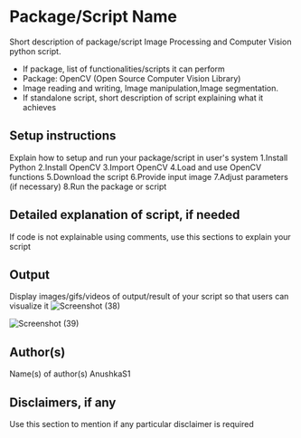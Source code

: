 # Package/Script Name

Short description of package/script
 Image Processing and Computer Vision python script. 

- If package, list of functionalities/scripts it can perform
- Package: OpenCV (Open Source Computer Vision Library)
- Image reading and writing, Image manipulation,Image segmentation.
- If standalone script, short description of script explaining what it achieves

## Setup instructions

Explain how to setup and run your package/script in user's system
1.Install Python
2.Install OpenCV
3.Import OpenCV
4.Load and use OpenCV functions 
5.Download the script 
6.Provide input image
7.Adjust parameters (if necessary)
8.Run the package or script


## Detailed explanation of script, if needed

If code is not explainable using comments, use this sections to explain your script

## Output

Display images/gifs/videos of output/result of your script so that users can visualize it
![Screenshot (38)](https://github.com/avinashkranjan/Amazing-Python-Scripts/assets/114355209/43e343b4-60ba-42c0-9e14-2752505890ff)

![Screenshot (39)](https://github.com/avinashkranjan/Amazing-Python-Scripts/assets/114355209/64494857-e353-4b84-8d78-611b094a5f74)



## Author(s)

Name(s) of author(s)
AnushkaS1
## Disclaimers, if any

Use this section to mention if any particular disclaimer is required
